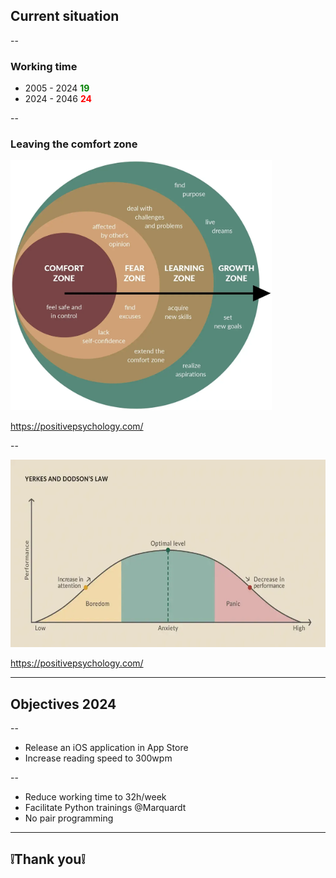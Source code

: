 ## Current situation

--

### Working time

- 2005 - 2024 <!-- .element: class="fragment" --> <span style="color:green">**19**</span> <!-- .element: class="fragment" -->
- 2024 - 2046 <!-- .element: class="fragment" --> <span style="color:red">**24**</span> <!-- .element: class="fragment" -->

--

### Leaving the comfort zone

<!-- .slide: data-background="white" -->

<img alt="Source: https://positivepsychology.com/" src="comfort_zone.png" height="400">

https://positivepsychology.com/ <!-- .element: class="monospacesmall" -->

--

<img src="yerkes_dodson_law.png" height="300">

https://positivepsychology.com/ <!-- .element: class="monospacesmall" -->

---

## Objectives 2024

--

- Release an iOS application in App Store <!-- .element: class="fragment custom blur" -->
- Increase reading speed to 300wpm <!-- .element: class="fragment custom blur" -->

--

- Reduce working time to 32h/week <!-- .element: class="fragment custom blur" -->
- Facilitate Python trainings @Marquardt <!-- .element: class="fragment custom blur" -->
- No pair programming <!-- .element: class="fragment custom blur" -->

---

## ❕Thank you❕
